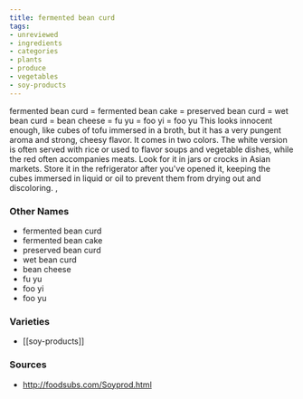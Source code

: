 ```yaml
---
title: fermented bean curd
tags:
- unreviewed
- ingredients
- categories
- plants
- produce
- vegetables
- soy-products
---
```

fermented bean curd = fermented bean cake = preserved bean curd = wet bean curd = bean cheese = fu yu = foo yi = foo yu This looks innocent enough, like cubes of tofu immersed in a broth, but it has a very pungent aroma and strong, cheesy flavor. It comes in two colors. The white version is often served with rice or used to flavor soups and vegetable dishes, while the red often accompanies meats. Look for it in jars or crocks in Asian markets. Store it in the refrigerator after you've opened it, keeping the cubes immersed in liquid or oil to prevent them from drying out and discoloring. ,

### Other Names

* fermented bean curd
* fermented bean cake
* preserved bean curd
* wet bean curd
* bean cheese
* fu yu
* foo yi
* foo yu

### Varieties

* [[soy-products]]

### Sources
* http://foodsubs.com/Soyprod.html
